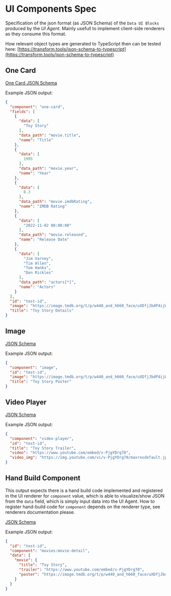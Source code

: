 # UI Components Spec

Specification of the json format (as JSON Schema) of the `Data UI Blocks` produced by the *UI Agent*. 
Mainly usefull to implement client-side renderers as they consume this format.

How relevant object types are generated to TypeScript then can be tested here: [https://transform.tools/json-schema-to-typescript](https://transform.tools/json-schema-to-typescript)

## One Card
[One Card JSON Schema](https://github.com/RedHat-UX/next-gen-ui-agent/blob/main/spec/component/one-card.schema.json)

Example JSON output:
```json
{
  "component": "one-card",
  "fields": [
    {
      "data": [
        "Toy Story"
      ],
      "data_path": "movie.title",
      "name": "Title"
    },
    {
      "data": [
        1995
      ],
      "data_path": "movie.year",
      "name": "Year"
    },
    {
      "data": [
        8.3
      ],
      "data_path": "movie.imdbRating",
      "name": "IMDB Rating"
    },
    {
      "data": [
        "2022-11-02 00:00:00"
      ],
      "data_path": "movie.released",
      "name": "Release Date"
    },
    {
      "data": [
        "Jim Varney",
        "Tim Allen",
        "Tom Hanks",
        "Don Rickles"
      ],
      "data_path": "actors[*]",
      "name": "Actors"
    }
  ],
  "id": "test-id",
  "image": "https://image.tmdb.org/t/p/w440_and_h660_face/uXDfjJbdP4ijW5hWSBrPrlKpxab.jpg",
  "title": "Toy Story Details"
}
```

## Image
[JSON Schema](https://github.com/RedHat-UX/next-gen-ui-agent/blob/main/spec/component/image.schema.json)

Example JSON output:
```json
{
  "component": "image",
  "id": "test-id",
  "image": "https://image.tmdb.org/t/p/w440_and_h660_face/uXDfjJbdP4ijW5hWSBrPrlKpxab.jpg",
  "title": "Toy Story Poster"
}
```

## Video Player
[JSON Schema](https://github.com/RedHat-UX/next-gen-ui-agent/blob/main/spec/component/video-player.schema.json)

Example JSON output:
```json
{
  "component": "video-player",
  "id": "test-id",
  "title": "Toy Story Trailer",
  "video": "https://www.youtube.com/embed/v-PjgYDrg70",
  "video_img": "https://img.youtube.com/vi/v-PjgYDrg70/maxresdefault.jpg"
}
```

## Hand Build Component

This output expects there is a hand build code implemented and registered in the UI renderer for `component` value, 
which is able to visualize/show JSON from the `data` field, which is simply input data into the UI Agent. 
How to register hand-build code for `component` depends on the renderer type, see renderers documentation please.

[JSON Schema](https://github.com/RedHat-UX/next-gen-ui-agent/blob/main/spec/component/hand-build-component.schema.json)

Example JSON output:
```json
{
  "id": "test-id",
  "component": "movies:movie-detail",
  "data": {
    "movie": {
      "title": "Toy Story",
      "trailer": "https://www.youtube.com/embed/v-PjgYDrg70",
      "poster": "https://image.tmdb.org/t/p/w440_and_h660_face/uXDfjJbdP4ijW5hWSBrPrlKpxab.jpg"
    }
  }
}
```
